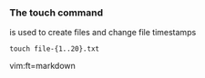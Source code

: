 ### The touch command

is used to create files and change file timestamps

    touch file-{1..20}.txt



vim:ft=markdown
